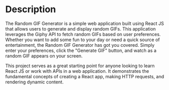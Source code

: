 <h1>Description</h1>

The Random GIF Generator is a simple web application built using React JS that allows users to generate and display random GIFs. 
This application leverages the Giphy API to fetch random GIFs based on user preferences.
Whether you want to add some fun to your day or need a quick source of entertainment, the Random GIF Generator has got you covered. Simply enter your preferences, click the "Generate GIF" button, and watch as a random GIF appears on your screen.
<br/>

This project serves as a great starting point for anyone looking to learn React JS or work with APIs in a web application. It demonstrates the fundamental concepts of creating a React app, making HTTP requests, and rendering dynamic content.
